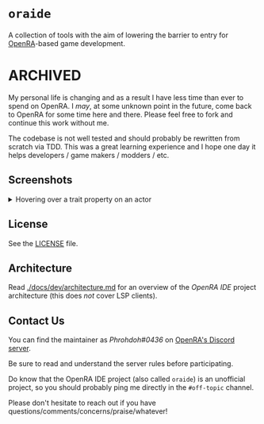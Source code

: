 # `oraide`

A collection of tools with the aim of lowering the barrier to entry for
[OpenRA]-based game development.

# ARCHIVED

My personal life is changing and as a result I have less time than ever to spend
on OpenRA.  I _may_, at some unknown point in the future, come back to OpenRA
for some time here and there.  Please feel free to fork and continue this work
without me.

The codebase is not well tested and should probably be rewritten from scratch
via TDD.  This was a great learning experience and I hope one day it helps
developers / game makers / modders / etc.

## Screenshots

<details>
<summary>Hovering over a trait property on an actor</summary>

![vscode-hover]
</details>

## License

See the [LICENSE] file.

## Architecture

Read [./docs/dev/architecture.md] for an overview of
the _OpenRA IDE_ project architecture (this does *not* cover LSP clients).

## Contact Us

You can find the maintainer as _Phrohdoh#0436_ on [OpenRA's Discord server].

Be sure to read and understand the server rules before participating.

Do know that the OpenRA IDE project (also called `oraide`) is an unofficial
project, so you should probably ping me directly in the `#off-topic` channel.

Please don't hesitate to reach out if you have
questions/comments/concerns/praise/whatever!

[OpenRA]: https://github.com/OpenRA/OpenRA
[vscode-hover]: ./images/vscode-extension-5c66582.png
[LICENSE]: ./LICENSE
[./docs/dev/architecture.md]: ./docs/dev/architecture.md
[OpenRA's Discord server]: https://discord.openra.net